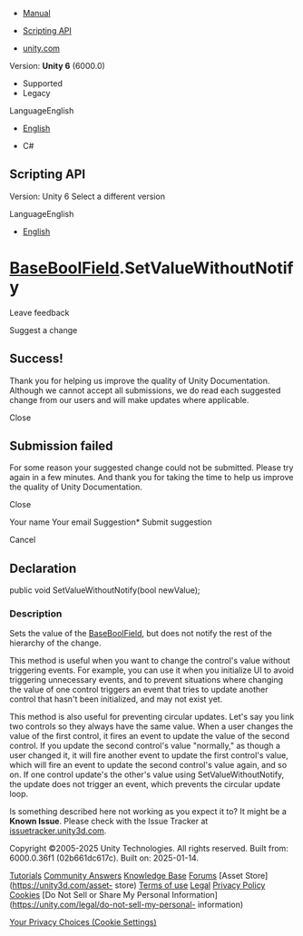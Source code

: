 [ ]()

  * [Manual](../Manual/index.html)
  * [Scripting API](../ScriptReference/index.html)

  * [unity.com](https://unity.com/)

Version: **Unity 6** (6000.0)

  * Supported
  * Legacy

LanguageEnglish

  * [English]()

  * C#

[ ](https://docs.unity3d.com)

## Scripting API

Version: Unity 6 Select a different version

LanguageEnglish

  * [English]()

#  [BaseBoolField](UIElements.BaseBoolField.html).SetValueWithoutNotify

Leave feedback

Suggest a change

## Success!

Thank you for helping us improve the quality of Unity Documentation. Although
we cannot accept all submissions, we do read each suggested change from our
users and will make updates where applicable.

Close

## Submission failed

For some reason your suggested change could not be submitted. Please <a>try
again</a> in a few minutes. And thank you for taking the time to help us
improve the quality of Unity Documentation.

Close

Your name Your email Suggestion* Submit suggestion

Cancel

[ ]()

## Declaration

public void SetValueWithoutNotify(bool newValue);

### Description

Sets the value of the [BaseBoolField](UIElements.BaseBoolField.html), but does
not notify the rest of the hierarchy of the change.

This method is useful when you want to change the control's value without
triggering events. For example, you can use it when you initialize UI to avoid
triggering unnecessary events, and to prevent situations where changing the
value of one control triggers an event that tries to update another control
that hasn't been initialized, and may not exist yet.  
  
This method is also useful for preventing circular updates. Let's say you link
two controls so they always have the same value. When a user changes the value
of the first control, it fires an event to update the value of the second
control. If you update the second control's value "normally," as though a user
changed it, it will fire another event to update the first control's value,
which will fire an event to update the second control's value again, and so
on. If one control update's the other's value using SetValueWithoutNotify, the
update does not trigger an event, which prevents the circular update loop.

Is something described here not working as you expect it to? It might be a
**Known Issue**. Please check with the Issue Tracker at
[issuetracker.unity3d.com](https://issuetracker.unity3d.com).

Copyright ©2005-2025 Unity Technologies. All rights reserved. Built from:
6000.0.36f1 (02b661dc617c). Built on: 2025-01-14.

[Tutorials](https://unity3d.com/learn) [Community
Answers](https://answers.unity3d.com) [Knowledge
Base](https://support.unity3d.com/hc/en-us)
[Forums](https://forum.unity3d.com) [Asset Store](https://unity3d.com/asset-
store) [Terms of use](https://docs.unity3d.com/Manual/TermsOfUse.html)
[Legal](https://unity.com/legal) [Privacy
Policy](https://unity.com/legal/privacy-policy)
[Cookies](https://unity.com/legal/cookie-policy) [Do Not Sell or Share My
Personal Information](https://unity.com/legal/do-not-sell-my-personal-
information)

[Your Privacy Choices (Cookie Settings)](javascript:void\(0\);)

